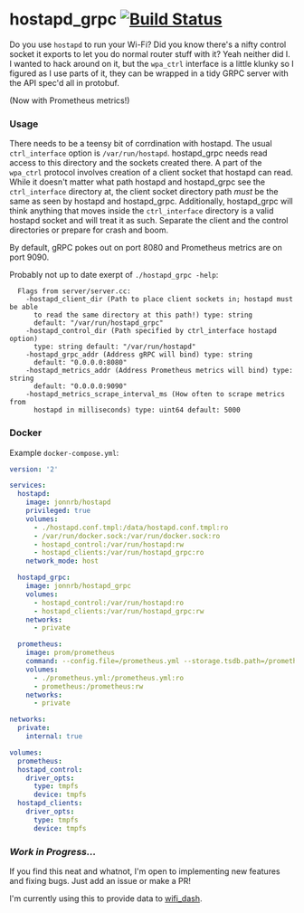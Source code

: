 # hostapd_grpc [![Build Status](https://drone.jonnrb.com/api/badges/jon/hostapd_grpc/status.svg?branch=master)](https://drone.jonnrb.com/jon/hostapd_grpc)

Do you use `hostapd` to run your Wi-Fi? Did you know there's a nifty control
socket it exports to let you do normal router stuff with it? Yeah neither did
I. I wanted to hack around on it, but the `wpa_ctrl` interface is a little
klunky so I figured as I use parts of it, they can be wrapped in a tidy GRPC
server with the API spec'd all in protobuf.

(Now with Prometheus metrics!)

### Usage

There needs to be a teensy bit of corrdination with hostapd. The usual
`ctrl_interface` option is `/var/run/hostapd`. hostapd\_grpc needs read access
to this directory and the sockets created there. A part of the `wpa_ctrl`
protocol involves creation of a client socket that hostapd can read. While it
doesn't matter what path hostapd and hostapd\_grpc see the `ctrl_interface`
directory at, the client socket directory path *must* be the same as seen by
hostapd and hostapd\_grpc. Additionally, hostapd\_grpc will think anything that
moves inside the `ctrl_interface` directory is a valid hostapd socket and will
treat it as such. Separate the client and the control directories or prepare
for crash and boom.

By default, gRPC pokes out on port 8080 and Prometheus metrics are on port 9090.

Probably not up to date exerpt of `./hostapd_grpc -help`:

```
  Flags from server/server.cc:
    -hostapd_client_dir (Path to place client sockets in; hostapd must be able
      to read the same directory at this path!) type: string
      default: "/var/run/hostapd_grpc"
    -hostapd_control_dir (Path specified by ctrl_interface hostapd option)
      type: string default: "/var/run/hostapd"
    -hostapd_grpc_addr (Address gRPC will bind) type: string
      default: "0.0.0.0:8080"
    -hostapd_metrics_addr (Address Prometheus metrics will bind) type: string
      default: "0.0.0.0:9090"
    -hostapd_metrics_scrape_interval_ms (How often to scrape metrics from
      hostapd in milliseconds) type: uint64 default: 5000
```

### Docker

Example `docker-compose.yml`:

```yaml
version: '2'

services:
  hostapd:
    image: jonnrb/hostapd
    privileged: true
    volumes:
      - ./hostapd.conf.tmpl:/data/hostapd.conf.tmpl:ro
      - /var/run/docker.sock:/var/run/docker.sock:ro
      - hostapd_control:/var/run/hostapd:rw
      - hostapd_clients:/var/run/hostapd_grpc:ro
    network_mode: host

  hostapd_grpc:
    image: jonnrb/hostapd_grpc
    volumes:
      - hostapd_control:/var/run/hostapd:ro
      - hostapd_clients:/var/run/hostapd_grpc:rw
    networks:
      - private

  prometheus:
    image: prom/prometheus
    command: --config.file=/prometheus.yml --storage.tsdb.path=/prometheus
    volumes:
      - ./prometheus.yml:/prometheus.yml:ro
      - prometheus:/prometheus:rw
    networks:
      - private

networks:
  private:
    internal: true

volumes:
  prometheus:
  hostapd_control:
    driver_opts:
      type: tmpfs
      device: tmpfs
  hostapd_clients:
    driver_opts:
      type: tmpfs
      device: tmpfs
```

### _Work in Progress..._

If you find this neat and whatnot, I'm open to implementing new features and
fixing bugs. Just add an issue or make a PR!

I'm currently using this to provide data to
[wifi_dash](https://github.com/JonNRb/wifi_dash).
